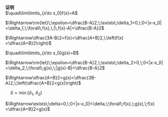 **证明**  
$\quad\lim\limits_{x\to x_0}f(x)=A$  
  
$\Rightarrow\rm{let}\;\epsilon=\dfrac{B-A}2,\;\exists\;\delta_1>0,\;0<|x-x_0|<\delta_1,\;\forall\;f(x),\;|\,f(x)-A|<\dfrac{B-A}2$  
  
$\Rightarrow\dfrac{3A-B}2<f(x)<\dfrac{A+B}2,\;\left(f(x)<\dfrac{A+B}2\right)$  
  
$\quad\lim\limits_{x\to x_0}g(x)=B$  
  
$\Rightarrow\rm{let}\;\epsilon=\dfrac{B-A}2,\;\exists\;\delta_2>0,\;0<|x-x_0|<\delta_2,\;\forall\;g(x),\;|g(x)-B|<\dfrac{B-A}2$  
  
$\Rightarrow\dfrac{A+B}2<g(x)<\dfrac{3B-A}2,\;\left(\dfrac{A+B}2<g(x)\right)$  
  
$\quad \delta=\min\{\delta_1,\;\delta_2\}$  
  
$\Rightarrow\exists\;\delta>0,\;0<|x-x_0|<\delta,\;\forall\;f(x),\;g(x),\;f(x)<\dfrac{A+B}2<g(x)$  
